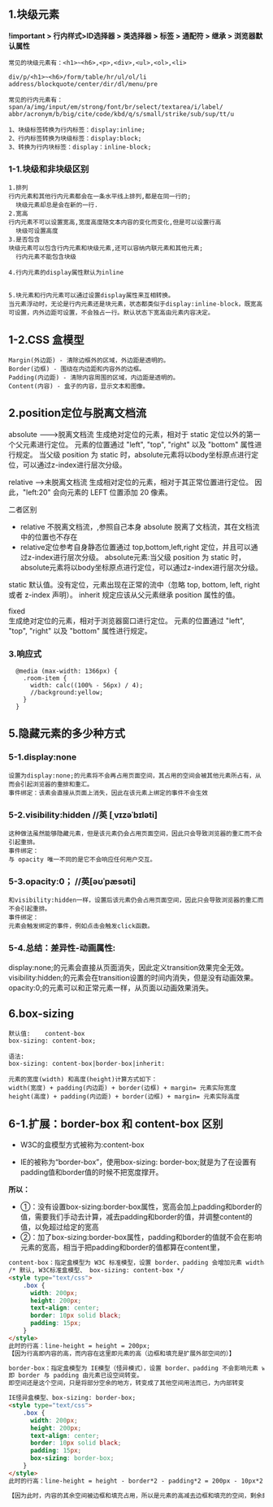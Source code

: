 ## 1.块级元素
**!important > 行内样式>ID选择器 > 类选择器 > 标签 > 通配符 > 继承 > 浏览器默认属性**
```
常见的块级元素有：<h1>~<h6>,<p>,<div>,<ul>,<ol>,<li>

div/p/<h1>~<h6>/form/table/hr/ul/ol/li
address/blockquote/center/dir/dl/menu/pre

常见的行内元素有：
span/a/img/input/em/strong/font/br/select/textarea/i/label/
abbr/acronym/b/big/cite/code/kbd/q/s/small/strike/sub/sup/tt/u

1、块级标签转换为行内标签：display:inline;
2、行内标签转换为块级标签：display:block;
3、转换为行内块标签：display：inline-block;
```
### 1-1.块级和非块级区别
```
1.排列
行内元素和其他行内元素都会在一条水平线上排列,都是在同一行的;
  块级元素却总是会在新的一行.
2.宽高
行内元素不可以设置宽高,宽度高度随文本内容的变化而变化,但是可以设置行高
  块级可设置高度
3.是否包含
块级元素可以包含行内元素和块级元素,还可以容纳内联元素和其他元素;
  行内元素不能包含块级

4.行内元素的display属性默认为inline


5.块元素和行内元素可以通过设置display属性来互相转换。
当元素浮动时，无论是行内元素还是块元素，状态都类似于display:inline-block，既宽高可设置，内外边距可设置，不会独占一行。默认状态下宽高由元素内容决定。
```


## 1-2.CSS 盒模型
```
Margin(外边距) - 清除边框外的区域，外边距是透明的。
Border(边框) - 围绕在内边距和内容外的边框。
Padding(内边距) - 清除内容周围的区域，内边距是透明的。
Content(内容) - 盒子的内容，显示文本和图像。
```

## 2.position定位与脱离文档流
absolute  --->脱离文档流
生成绝对定位的元素，相对于 static 定位以外的第一个父元素进行定位。
元素的位置通过 "left", "top", "right" 以及 "bottom" 属性进行规定。
当父级 position 为 static 时，absolute元素将以body坐标原点进行定位，可以通过z-index进行层次分级。

relative -->未脱离文档流
生成相对定位的元素，相对于其正常位置进行定位。
因此，"left:20" 会向元素的 LEFT 位置添加 20 像素。

二者区别
+ relative 不脱离文档流，,参照自己本身
absolute 脱离了文档流，其在文档流中的位置也不存在
+ relative定位参考自身静态位置通过 top,bottom,left,right 定位，并且可以通过z-index进行层次分级。
absolute元素:当父级 position 为 static 时，absolute元素将以body坐标原点进行定位，可以通过z-index进行层次分级。

static  默认值。没有定位，元素出现在正常的流中（忽略 top, bottom, left, right 或者 z-index 声明）。
inherit 规定应该从父元素继承 position 属性的值。


fixed   
生成绝对定位的元素，相对于浏览器窗口进行定位。
元素的位置通过 "left", "top", "right" 以及 "bottom" 属性进行规定。

### 3.响应式
```
  @media (max-width: 1366px) {
    .room-item {
      width: calc((100% - 56px) / 4);
      //background:yellow;
    }
  }
```


## 5.隐藏元素的多少种方式
### 5-1.display:none
```
设置为display:none;的元素将不会再占用页面空间，其占用的空间会被其他元素所占有，从而会引起浏览器的重排和重汇。
事件绑定：该素会直接从页面上消失，因此在该元素上绑定的事件不会生效
```
### 5-2.visibility:hidden   //英 [ˌvɪzəˈbɪləti]
```
这种做法虽然能够隐藏元素，但是该元素仍会占用页面空间，因此只会导致浏览器的重汇而不会引起重排。
事件绑定：
与 opacity 唯一不同的是它不会响应任何用户交互。
```
### 5-3.opacity:0；  //英[əʊˈpæsəti]
```
和visibility:hidden一样，设置后该元素仍会占用页面空间，因此只会导致浏览器的重汇而不会引起重排。
事件绑定：
元素会触发绑定的事件，例如点击会触发click函数。
```
### 5-4.总结：差异性-动画属性:
display:none;的元素会直接从页面消失，因此定义transition效果完全无效。
visibility:hidden;的元素会在transition设置的时间内消失，但是没有动画效果。
opacity:0;的元素可以和正常元素一样，从页面以动画效果消失。


## 6.box-sizing
```
默认值:	content-box
box-sizing: content-box;

语法:
box-sizing: content-box|border-box|inherit:

元素的宽度(width) 和高度(height)计算方式如下：
width(宽度) + padding(内边距) + border(边框) + margin= 元素实际宽度
height(高度) + padding(内边距) + border(边框) + margin= 元素实际高度
```

## 6-1.扩展：border-box 和 content-box 区别
* W3C的盒模型方式被称为:content-box

* IE的被称为“border-box”，使用box-sizing: border-box;就是为了在设置有padding值和border值的时候不把宽度撑开。

**所以：**
* ①：没有设置box-sizing:border-box属性，宽高会加上padding和border的值，需要我们手动去计算，减去padding和border的值，并调整content的值，以免超过给定的宽高
* ②：加了box-sizing:border-box属性，padding和border的值就不会在影响元素的宽高，相当于把padding和border的值都算在content里，
```html
content-box：指定盒模型为 W3C 标准模型，设置 border、padding 会增加元素 width与 height 的尺寸，即 border 与 padding 相当于是元素的“殖民地”，元素的“土地”、尺寸会增加，为向外延伸。
/* 默认, W3C标准盒模型、 box-sizing: content-box */
<style type="text/css">
    .box {
      width: 200px;
      height: 200px;
      text-align: center;
      border: 10px solid black;
      padding: 15px;
    }
</style>
此时的行高：line-height = height = 200px;
【因为行高即内容的高，而内容在这里即元素的高（边框和填充是扩展外部空间的）】
```

```html
border-box：指定盒模型为 IE模型（怪异模式），设置 border、padding 不会影响元素 width 与 height 的尺寸，
即 border 与 padding 由元素已设空间转变。
即空间还是这个空间，只是将部分空余的地方，转变成了其他空间用法而已，为内部转变

IE怪异盒模型、box-sizing: border-box;
<style type="text/css">
    .box {
      width: 200px;
      height: 200px;
      text-align: center;
      border: 10px solid black;
      padding: 15px;
      box-sizing: border-box;
    }
</style>
此时的行高：line-height = height - border*2 - padding*2 = 200px - 10px*2 - 15px*2 = 150px;

【因为此时，内容的其余空间被边框和填充占用，所以是元素的高减去边框和填充的空间，剩余即为内容空间】
```
